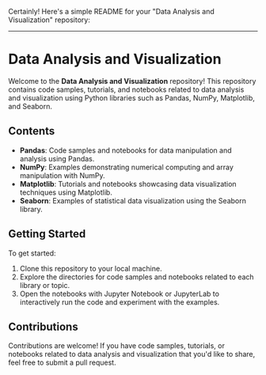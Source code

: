 Certainly! Here's a simple README for your "Data Analysis and Visualization" repository:

---

# Data Analysis and Visualization

Welcome to the **Data Analysis and Visualization** repository! This repository contains code samples, tutorials, and notebooks related to data analysis and visualization using Python libraries such as Pandas, NumPy, Matplotlib, and Seaborn.

## Contents

- **Pandas**: Code samples and notebooks for data manipulation and analysis using Pandas.
- **NumPy**: Examples demonstrating numerical computing and array manipulation with NumPy.
- **Matplotlib**: Tutorials and notebooks showcasing data visualization techniques using Matplotlib.
- **Seaborn**: Examples of statistical data visualization using the Seaborn library.

## Getting Started

To get started:

1. Clone this repository to your local machine.
2. Explore the directories for code samples and notebooks related to each library or topic.
3. Open the notebooks with Jupyter Notebook or JupyterLab to interactively run the code and experiment with the examples.

## Contributions

Contributions are welcome! If you have code samples, tutorials, or notebooks related to data analysis and visualization that you'd like to share, feel free to submit a pull request.
